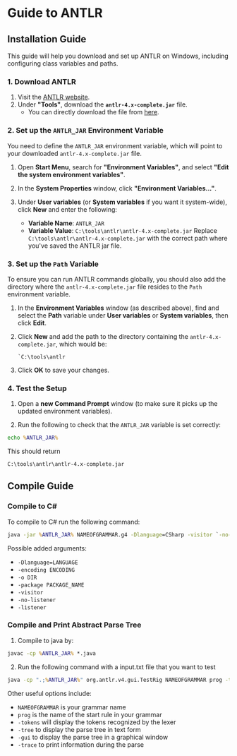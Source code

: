# Guide to ANTLR


## Installation Guide
This guide will help you download and set up ANTLR on Windows, including configuring class variables and paths.

### 1. Download ANTLR
1. Visit the [ANTLR website](https://www.antlr.org/download.html).
2. Under **"Tools"**, download the **`antlr-4.x-complete.jar`** file. 
   - You can directly download the file from [here](https://www.antlr.org/download/antlr-4.13.0-complete.jar).

### 2. Set up the `ANTLR_JAR` Environment Variable

You need to define the `ANTLR_JAR` environment variable, which will point to your downloaded `antlr-4.x-complete.jar` file.

1. Open **Start Menu**, search for **"Environment Variables"**, and select **"Edit the system environment variables"**.

2. In the **System Properties** window, click **"Environment Variables..."**.

3. Under **User variables** (or **System variables** if you want it system-wide), click **New** and enter the following:    
    - **Variable Name**: `ANTLR_JAR`
    - **Variable Value**: `C:\tools\antlr\antlr-4.x-complete.jar`
    Replace `C:\tools\antlr\antlr-4.x-complete.jar` with the correct path where you've saved the ANTLR jar file.

### 3. Set up the `Path` Variable
To ensure you can run ANTLR commands globally, you should also add the directory where the `antlr-4.x-complete.jar` file resides to the `Path` environment variable.

1. In the **Environment Variables** window (as described above), find and select the **Path** variable under **User variables** or **System variables**, then click **Edit**.
 
2. Click **New** and add the path to the directory containing the `antlr-4.x-complete.jar`, which would be:
	  ```
   `C:\tools\antlr
	```    
3. Click **OK** to save your changes.


### 4. Test the Setup
1. Open a **new Command Prompt** window (to make sure it picks up the updated environment variables).

2. Run the following to check that the `ANTLR_JAR` variable is set correctly:
```cmd
echo %ANTLR_JAR%
```
   This should return
   ```cmd
   C:\tools\antlr\antlr-4.x-complete.jar
```

## Compile Guide

### Compile to C\#
To compile to C# run the following command:
```cmd
java -jar %ANTLR_JAR% NAMEOFGRAMMAR.g4 -Dlanguage=CSharp -visitor `-no-listener`
```
Possible added arguments:
- `-Dlanguage=LANGUAGE`
- `-encoding ENCODING`
- `-o DIR`
- `-package PACKAGE_NAME`
- `-visitor`
- `-no-listener`
- `-listener`
### Compile and Print Abstract Parse Tree
1. Compile to java by:
```cmd
javac -cp %ANTLR_JAR% *.java
```
2. Run the following command with a input.txt file that you want to test
```cmd
java -cp ".;%ANTLR_JAR%" org.antlr.v4.gui.TestRig NAMEOFGRAMMAR prog -tokens < input.txt
```
Other useful options include:
- `NAMEOFGRAMMAR` is your grammar name
- `prog` is the name of the start rule in your grammar
- `-tokens` will display the tokens recognized by the lexer
- `-tree` to display the parse tree in text form
- `-gui` to display the parse tree in a graphical window
- `-trace` to print information during the parse
